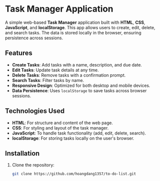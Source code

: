 # Task Manager Application

A simple web-based **Task Manager** application built with **HTML**, **CSS**, **JavaScript**, and **localStorage**. This app allows users to create, edit, delete, and search tasks. The data is stored locally in the browser, ensuring persistence across sessions.

## Features

- **Create Tasks**: Add tasks with a name, description, and due date.
- **Edit Tasks**: Update task details at any time.
- **Delete Tasks**: Remove tasks with a confirmation prompt.
- **Search Tasks**: Filter tasks by name.
- **Responsive Design**: Optimized for both desktop and mobile devices.
- **Data Persistence**: Uses `localStorage` to save tasks across browser sessions.

## Technologies Used

- **HTML**: For structure and content of the web page.
- **CSS**: For styling and layout of the task manager.
- **JavaScript**: To handle task functionality (add, edit, delete, search).
- **localStorage**: For storing tasks locally on the user's browser.

## Installation

1. Clone the repository:
   ```bash
   git clone https://github.com/hoangdang1357/to-do-list.git
   ```
